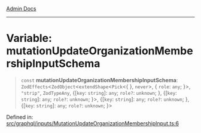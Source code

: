 [Admin Docs](/)

***

# Variable: mutationUpdateOrganizationMembershipInputSchema

> `const` **mutationUpdateOrganizationMembershipInputSchema**: `ZodEffects`\<`ZodObject`\<`extendShape`\<`Pick`\<\{ \}, `never`\>, \{ `role`: `any`; \}\>, `"strip"`, `ZodTypeAny`, \{[`key`: `string`]: `any`; `role?`: `unknown`; \}, \{[`key`: `string`]: `any`; `role?`: `unknown`; \}\>, \{[`key`: `string`]: `any`; `role?`: `unknown`; \}, \{[`key`: `string`]: `any`; `role?`: `unknown`; \}\>

Defined in: [src/graphql/inputs/MutationUpdateOrganizationMembershipInput.ts:6](https://github.com/PalisadoesFoundation/talawa-api/blob/a4f57b3a64e82c74809b195eb7bde9c04b2a5e89/src/graphql/inputs/MutationUpdateOrganizationMembershipInput.ts#L6)
